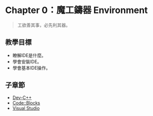 # Chapter 0：魔工鑄器 Environment

> 工欲善其事，必先利其器。

## 教學目標
- 瞭解IDE是什麼。
- 學會安裝IDE。
- 學會基本IDE操作。

## 子章節
* [Dev-C++](Ch0/devcpp.md)
* [Code::Blocks](Ch0/codeblocks.md)
* [Visual Studio](Ch0/visualstudio.md)
